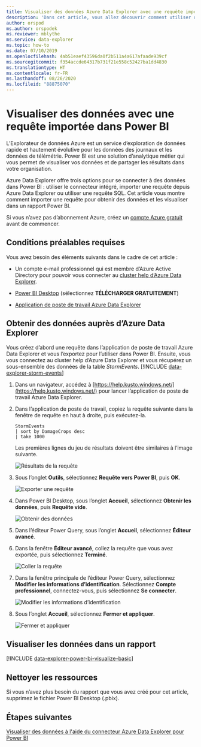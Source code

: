 ```yaml
---
title: Visualiser des données Azure Data Explorer avec une requête importée Power BI
description: 'Dans cet article, vous allez découvrir comment utiliser une des trois options de visualisation des données dans Power BI : l’importation d’une requête depuis Azure Data Explorer.'
author: orspod
ms.author: orspodek
ms.reviewer: mblythe
ms.service: data-explorer
ms.topic: how-to
ms.date: 07/10/2019
ms.openlocfilehash: 4ab51eaef43596da0f2b511a4a617afaade939cf
ms.sourcegitcommit: f354accde64317b731f21e558c52427ba1dd4830
ms.translationtype: HT
ms.contentlocale: fr-FR
ms.lasthandoff: 08/26/2020
ms.locfileid: "88875070"
---
```

# <a name="visualize-data-using-a-query-imported-into-power-bi"></a>Visualiser des données avec une requête importée dans Power BI

L’Explorateur de données Azure est un service d’exploration de données rapide et hautement évolutive pour les données des journaux et les données de télémétrie. Power BI est une solution d’analytique métier qui vous permet de visualiser vos données et de partager les résultats dans votre organisation.

Azure Data Explorer offre trois options pour se connecter à des données dans Power BI : utiliser le connecteur intégré, importer une requête depuis Azure Data Explorer ou utiliser une requête SQL. Cet article vous montre comment importer une requête pour obtenir des données et les visualiser dans un rapport Power BI.

Si vous n’avez pas d’abonnement Azure, créez un [compte Azure gratuit](https://azure.microsoft.com/free/) avant de commencer.

## <a name="prerequisites"></a>Conditions préalables requises

Vous avez besoin des éléments suivants dans le cadre de cet article :

* Un compte e-mail professionnel qui est membre d’Azure Active Directory pour pouvoir vous connecter au [cluster help d’Azure Data Explorer](https://dataexplorer.azure.com/clusters/help/databases/samples).

* [Power BI Desktop](https://powerbi.microsoft.com/get-started/) (sélectionnez **TÉLÉCHARGER GRATUITEMENT**)

* [Application de poste de travail Azure Data Explorer](kusto/tools/kusto-explorer.md)

## <a name="get-data-from-azure-data-explorer"></a>Obtenir des données auprès d’Azure Data Explorer

Vous créez d’abord une requête dans l’application de poste de travail Azure Data Explorer et vous l’exportez pour l’utiliser dans Power BI. Ensuite, vous vous connectez au cluster help d’Azure Data Explorer et vous récupérez un sous-ensemble des données de la table *StormEvents*. [!INCLUDE [data-explorer-storm-events](includes/data-explorer-storm-events.md)]

1. Dans un navigateur, accédez à [https://help.kusto.windows.net/](https://help.kusto.windows.net/) pour lancer l’application de poste de travail Azure Data Explorer.

1. Dans l’application de poste de travail, copiez la requête suivante dans la fenêtre de requête en haut à droite, puis exécutez-la.

    ```Kusto
    StormEvents
    | sort by DamageCrops desc
    | take 1000
    ```

    Les premières lignes du jeu de résultats doivent être similaires à l’image suivante.

    ![Résultats de la requête](media/power-bi-imported-query/query-results.png)

1. Sous l’onglet **Outils**, sélectionnez **Requête vers Power BI**, puis **OK**.

    ![Exporter une requête](media/power-bi-imported-query/export-query.png)

1. Dans Power BI Desktop, sous l’onglet **Accueil**, sélectionnez **Obtenir les données**, puis **Requête vide**.

    ![Obtenir des données](media/power-bi-imported-query/get-data.png)

1. Dans l’éditeur Power Query, sous l’onglet **Accueil**, sélectionnez **Éditeur avancé**.

1. Dans la fenêtre **Éditeur avancé**, collez la requête que vous avez exportée, puis sélectionnez **Terminé**.

    ![Coller la requête](media/power-bi-imported-query/paste-query.png)

1. Dans la fenêtre principale de l’éditeur Power Query, sélectionnez **Modifier les informations d’identification**. Sélectionnez **Compte professionnel**, connectez-vous, puis sélectionnez **Se connecter**.

    ![Modifier les informations d’identification](media/power-bi-imported-query/edit-credentials.png)

1. Sous l’onglet **Accueil**, sélectionnez **Fermer et appliquer**.

    ![Fermer et appliquer](media/power-bi-imported-query/close-apply.png)

## <a name="visualize-data-in-a-report"></a>Visualiser les données dans un rapport

[!INCLUDE [data-explorer-power-bi-visualize-basic](includes/data-explorer-power-bi-visualize-basic.md)]

## <a name="clean-up-resources"></a>Nettoyer les ressources

Si vous n’avez plus besoin du rapport que vous avez créé pour cet article, supprimez le fichier Power BI Desktop (.pbix).

## <a name="next-steps"></a>Étapes suivantes

[Visualiser des données à l'aide du connecteur Azure Data Explorer pour Power BI](power-bi-connector.md)